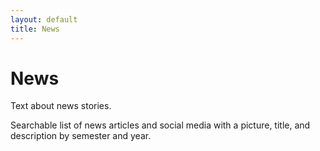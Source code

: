 ```yaml
---
layout: default
title: News
---
```


# News

<section>
  <p>
    Text about news stories.
  </p>
  <p>
    Searchable list of news articles and social media with a picture, title, and description by semester and year.
  </p>
</section>

